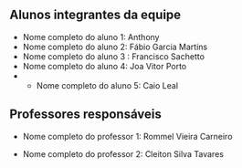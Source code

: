 


## Alunos integrantes da equipe


* Nome completo do aluno 1: Anthony
* Nome completo do aluno 2: Fábio Garcia Martins
* Nome completo do aluno 3 : Francisco Sachetto
* Nome completo do aluno 4: Joa Vitor Porto
* * Nome completo do aluno 5: Caio Leal


## Professores responsáveis

* Nome completo do professor 1: Rommel Vieira Carneiro

* Nome completo do professor 2: Cleiton Silva Tavares



